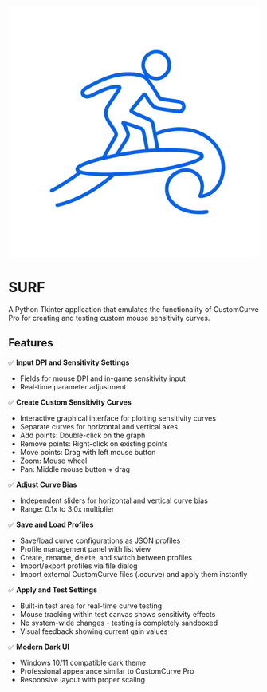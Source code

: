 
![Surf Screenshot](icon.png)

# SURF

A Python Tkinter application that emulates the functionality of CustomCurve Pro for creating and testing custom mouse sensitivity curves.

## Features

✅ **Input DPI and Sensitivity Settings**
- Fields for mouse DPI and in-game sensitivity input
- Real-time parameter adjustment

✅ **Create Custom Sensitivity Curves**
- Interactive graphical interface for plotting sensitivity curves
- Separate curves for horizontal and vertical axes
- Add points: Double-click on the graph
- Remove points: Right-click on existing points
- Move points: Drag with left mouse button
- Zoom: Mouse wheel
- Pan: Middle mouse button + drag

✅ **Adjust Curve Bias**
- Independent sliders for horizontal and vertical curve bias
- Range: 0.1x to 3.0x multiplier

✅ **Save and Load Profiles**
- Save/load curve configurations as JSON profiles
- Profile management panel with list view
- Create, rename, delete, and switch between profiles
- Import/export profiles via file dialog
- Import external CustomCurve files (.ccurve) and apply them instantly

✅ **Apply and Test Settings**
- Built-in test area for real-time curve testing
- Mouse tracking within test canvas shows sensitivity effects
- No system-wide changes - testing is completely sandboxed
- Visual feedback showing current gain values

✅ **Modern Dark UI**
- Windows 10/11 compatible dark theme
- Professional appearance similar to CustomCurve Pro
- Responsive layout with proper scaling
